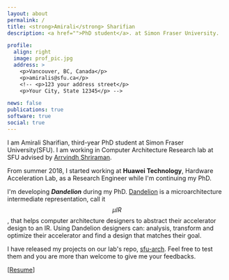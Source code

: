 ```yaml
---
layout: about
permalink: /
title: <strong>Amirali</strong> Sharifian
description: <a href="">PhD student</a>. at Simon Fraser University.

profile:
  align: right
  image: prof_pic.jpg
  address: >
    <p>Vancouver, BC, Canada</p>
    <p>amiralis@sfu.ca</p>
    <!-- <p>123 your address street</p>
    <p>Your City, State 12345</p> -->

news: false
publications: true
software: true
social: true
---
```


I am Amirali Sharifian, third-year PhD student at Simon Fraser University(SFU). I am working in Computer Architecture Research lab at SFU advised by [Arrvindh Shriraman](http://www.cs.sfu.ca/~ashriram/).

From summer 2018, I started working at **Huawei Technology**, Hardware Acceleration Lab, as a Research Engineer while I'm continuing my PhD.

I'm developing **_Dandelion_** during my PhD. [Dandelion](https://github.com/sfu-arch/dandelion-lib) is a microarchitecture intermediate representation, call it $$\mu IR$$, that helps computer architecture designers to abstract their accelerator design to an IR. Using Dandelion designers can: analysis, transform and optimize their accelerator and find a design that matches their goal.

I have released my projects on our lab's repo, [sfu-arch](https://github.com/sfu-arch). Feel free to test them and you are more than welcome to give me your feedbacks.

[[Resume](/assets/pdf/resume.pdf)]

<!-- During my Master I I'm also interested in bioinformatic and applying hardware approach in bioinformatic algorithms. -->

<!-- Write your biography here. Tell the world about yourself. Link to your favorite [subreddit](http://reddit.com){:target="\_blank"}. You can put a picture in, too. The code is already in, just name your picture `prof_pic.jpg` and put it in the `img/` folder.

Put your address / P.O. box / other info right below your picture. You can also disable any these elements by editing `profile` property of the YAML header of your `_pages/about.md`. Edit `_bibliography/papers.bib` and Jekyll will render your [publications page](/al-folio/publications/) automatically.

Link to your social media connections, too. This theme is set up to use [Font Awesome icons](http://fortawesome.github.io/Font-Awesome/){:target="\_blank"} and [Academicons](https://jpswalsh.github.io/academicons/){:target="\_blank"}, like the ones below. Add your Facebook, Twitter, LinkedIn, Google Scholar, or just disable all of them. -->
